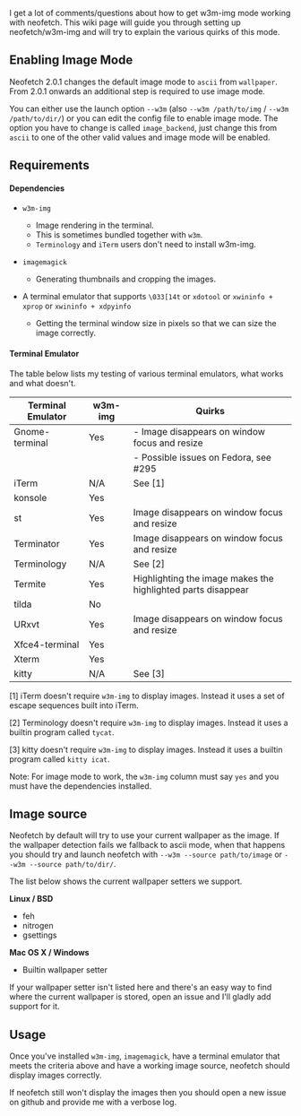 I get a lot of comments/questions about how to get w3m-img mode working with
neofetch. This wiki page will guide you through setting up neofetch/w3m-img and
will try to explain the various quirks of this mode.

## Enabling Image Mode

Neofetch 2.0.1 changes the default image mode to `ascii` from `wallpaper`. From 2.0.1 onwards an additional step is required to use image mode.

You can either use the launch option `--w3m` (also `--w3m /path/to/img` / `--w3m /path/to/dir/`) or you can edit the config file to enable image mode. The option you have to change is called `image_backend`, just change this from `ascii` to one of the other valid values and image mode will be enabled.

## Requirements


#### Dependencies

- `w3m-img`
    - Image rendering in the terminal.
    - This is sometimes bundled together with `w3m`.
    - `Terminology` and `iTerm` users don't need to install w3m-img.

- `imagemagick`
    - Generating thumbnails and cropping the images.

- A terminal emulator that supports `\033[14t` or `xdotool` or
`xwininfo + xprop` or `xwininfo + xdpyinfo`
    - Getting the terminal window size in pixels so that we can size the image correctly.

#### Terminal Emulator

The table below lists my testing of various terminal emulators, what works and
what doesn't.

| Terminal Emulator | w3m-img | Quirks |
| ----------------- | ------- | ------ |
| Gnome-terminal    | Yes     | - Image disappears on window focus and resize
|                   |         | - Possible issues on Fedora, see #295
| iTerm             | N/A     | See \[1\] |
| konsole           | Yes     |
| st                | Yes     | Image disappears on window focus and resize |
| Terminator        | Yes     | Image disappears on window focus and resize |
| Terminology       | N/A     | See \[2\] |
| Termite           | Yes     | Highlighting the image makes the highlighted parts disappear |
| tilda             | No      |
| URxvt             | Yes     | Image disappears on window focus and resize |
| Xfce4-terminal    | Yes     |
| Xterm             | Yes     |
| kitty             | N/A     | See \[3\] |


\[1\] iTerm doesn't require `w3m-img` to display images. Instead it uses a
set of escape sequences built into iTerm.

\[2\] Terminology doesn't require `w3m-img` to display images. Instead it uses
a builtin program called `tycat`.

\[3\] kitty doesn't require `w3m-img` to display images. Instead it uses
a builtin program called `kitty icat`.

Note: For image mode to work, the `w3m-img` column must say `yes` and you must have
the dependencies installed.

## Image source

Neofetch by default will try to use your current wallpaper as the image. If the
wallpaper detection fails we fallback to ascii mode, when that happens you should
try and launch neofetch with `--w3m --source path/to/image` or `--w3m --source path/to/dir/`.

The list below shows the current wallpaper setters we support.

**Linux / BSD**

- feh
- nitrogen
- gsettings

**Mac OS X / Windows**

- Builtin wallpaper setter

If your wallpaper setter isn't listed here and there's an easy way to find where
the current wallpaper is stored, open an issue and I'll gladly add support for
it.

## Usage

Once you've installed `w3m-img`, `imagemagick`, have a terminal emulator that
meets the criteria above and have a working image source, neofetch should
display images correctly.

If neofetch still won't display the images then you should open a new issue on
github and provide me with a verbose log.
